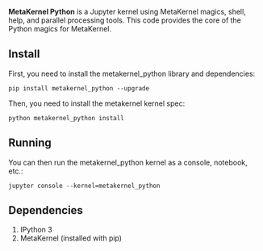 **MetaKernel Python** is a Jupyter kernel using MetaKernel magics, shell, help, and parallel processing tools. This code provides the core of the Python magics for MetaKernel.

## Install

First, you need to install the metakernel_python library and dependencies:

```shell
pip install metakernel_python --upgrade
```

Then, you need to install the metakernel kernel spec:

```shell
python metakernel_python install
```

## Running

You can then run the metakernel_python kernel as a console, notebook, etc.:

```shell
jupyter console --kernel=metakernel_python
```

## Dependencies

1. IPython 3
2. MetaKernel (installed with pip)
